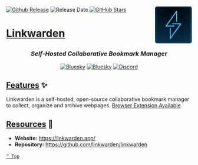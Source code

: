 <a name="top" href="docker-compose.yml" target="_blank"><img height="100" align="right" src="assets/icon.png" alt="Linkwarden" /></a>

[![Github Release][github-release]](https://github.com/linkwarden/linkwarden/releases/tag/v2.10.2)
![Release Date][release-date]
[![GitHub Stars][github-stars]](https://github.com/linkwarden/linkwarden)

<h1>

[Linkwarden](docker-compose.yml)

</h1>

<div align="center">

### _Self-Hosted Collaborative Bookmark Manager_

<a href="https://bsky.app/profile/aever.au" target="_blank"><img alt="Bluesky" src="https://img.shields.io/badge/Bluesky-0085ff?style=flat-square&logo=bluesky&logoColor=white" /></a>
<a href="mailto:github.discharge208@passfwd.com" target="_blank"><img alt="Bluesky" src="https://img.shields.io/badge/Email-00B4F0?style=flat-square&logo=maildotru&logoColor=white" /></a>
<a href="https://discord.com/users/146165361333633024" target="_blank"><img alt="Discord" src="https://img.shields.io/badge/Discord-5865f2?style=flat-square&logo=discord&logoColor=white" /></a>

</div>

## [Features](#top) ✨

Linkwarden is a self-hosted, open-source collaborative bookmark manager to collect, organize and archive webpages. <a href="https://github.com/linkwarden/browser-extension" target="_blank">Browser Extension Available</a>

## [Resources](#top) 📖

* **Website:** https://linkwarden.app/
* **Repository:** https://github.com/linkwarden/linkwarden

[`^ Top`](#top)




[github-release]: https://img.shields.io/github/v/release/linkwarden/linkwarden?style=flat-square&labelColor=31383f
[release-date]: https://img.shields.io/github/release-date/linkwarden/linkwarden?style=flat-square&labelColor=31383f
[github-stars]: https://img.shields.io/github/stars/linkwarden/linkwarden
